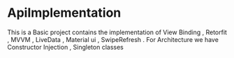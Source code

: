 # ApiImplementation
This is a Basic project contains the implementation of View Binding , Retorfit , MVVM , LiveData , Material ui , SwipeRefresh . For Architecture we have Constructor Injection , Singleton classes
